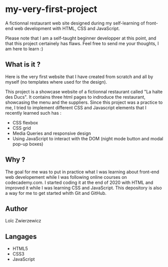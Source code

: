 # my-very-first-project
A fictionnal restaurant web site designed during my self-learning of front-end web development with HTML, CSS and JavaScript.

Please note that I am a self-taught beginner developper at this point, and that this project certainely has flaws. 
Feel free to send me your thoughts, I am here to learn :) 

## What is it ?
Here is the very first website that I have created from scratch and all by myself (no templates where used for the design). 

This project is a showcase website of a fictionnal restaurant called "La halte des Ducs". It contains three html pages to indroduce the restaurant, showcasing the menu and the suppliers.
Since this project was a practice to me, I tried to implement different CSS and Javascript elements that I recently learned such has : 

- CSS flexbox
- CSS grid
- Media Queries and responsive design
- Using JavaScript to interact with the DOM (night mode button and modal pop-up boxes)

## Why ? 
The goal for me was to put in practice what I was learning about front-end web developement while I was following online courses on codecademy.com.
I started coding it at the end of 2020 with HTML and improved it while I was learning CSS and JavaScript.
This depository is also a way for me to get started whith Git and GitHub.

## Author
Loïc Zwierzewicz

## Langages
- HTML5
- CSS3
- JavaScript
